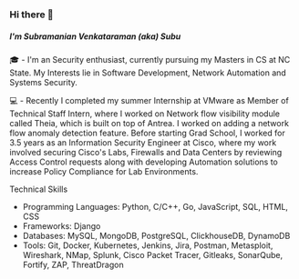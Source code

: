 ### Hi there 👋
##### I'm Subramanian Venkataraman (aka) Subu
🎓 - I'm an Security enthusiast, currently pursuing my Masters in CS at NC State. My Interests lie in Software Development, Network Automation and Systems Security.

💻 - Recently I completed my summer Internship at VMware as Member of Technical  Staff Intern, where I worked on Network flow visibility module called Theia, which is built on top of Antrea. I worked on adding a network flow anomaly detection feature. Before starting Grad School, I worked for 3.5 years as an Information Security Engineer at Cisco, where my work involved securing Cisco's Labs, Firewalls and Data Centers by reviewing Access Control requests along with developing Automation solutions to increase Policy Compliance for Lab Environments. 


Technical Skills
* Programming Languages: Python, C/C++, Go, JavaScript, SQL, HTML, CSS
* Frameworks: Django
* Databases: MySQL, MongoDB, PostgreSQL, ClickhouseDB, DynamoDB
* Tools: Git, Docker, Kubernetes, Jenkins, Jira, Postman, Metasploit, Wireshark, NMap, Splunk, Cisco Packet Tracer, Gitleaks, SonarQube, Fortify, ZAP, ThreatDragon


<!--
**wizard-31/wizard-31** is a ✨ _special_ ✨ repository because its `README.md` (this file) appears on your GitHub profile.
Here are some ideas to get you started:

- 🔭 I’m currently working on ...
- 🌱 I’m currently learning ...
- 👯 I’m looking to collaborate on ...
- 🤔 I’m looking for help with ...
- 💬 Ask me about ...
- 📫 How to reach me: ...
- 😄 Pronouns: ...
- ⚡ Fun fact: ...
-->
